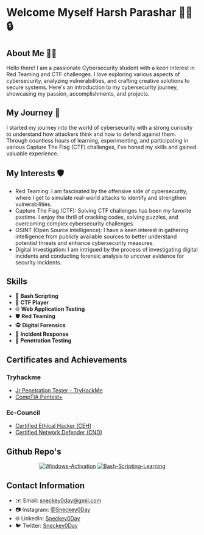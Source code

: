 # Welcome Myself Harsh Parashar 👨‍💻🔒

## About Me 🕵️‍♂️

Hello there! I am a passionate Cybersecurity student with a keen interest in Red Teaming and CTF challenges. I love exploring various aspects of cybersecurity, analyzing vulnerabilities, and crafting creative solutions to secure systems. Here's an introduction to my cybersecurity journey, showcasing my passion, accomplishments, and projects.

## My Journey 🚀

I started my journey into the world of cybersecurity with a strong curiosity to understand how attackers think and how to defend against them. Through countless hours of learning, experimenting, and participating in various Capture The Flag (CTF) challenges, I've honed my skills and gained valuable experience.

## My Interests 🛡️

- Red Teaming: I am fascinated by the offensive side of cybersecurity, where I get to simulate real-world attacks to identify and strengthen vulnerabilities.
- Capture The Flag (CTF): Solving CTF challenges has been my favorite pastime. I enjoy the thrill of cracking codes, solving puzzles, and overcoming complex cybersecurity challenges.
- OSINT (Open Source Intelligence): I have a keen interest in gathering intelligence from publicly available sources to better understand potential threats and enhance cybersecurity measures.
- Digital Investigation: I am intrigued by the process of investigating digital incidents and conducting forensic analysis to uncover evidence for security incidents.

## Skills
- 💬 **Bash Scripting**
- 🚀 **CTF Player**
- 🌐 **Web Application Testing**
- 🛡️ **Red Teaming**
- 🕵️ **Digital Forensics**
- 🚨 **Incident Response**
- 🔐 **Penetration Testing**

## Certificates and Achievements
### Tryhackme
- [Jr Penetration Tester - TryHackMe](https://tryhackme-certificates.s3-eu-west-1.amazonaws.com/THM-RNVYDC1YGB.png)
- [CompTIA Pentest+](https://tryhackme-certificates.s3-eu-west-1.amazonaws.com/THM-BHTBE2NVTE.pdf)
### Ec-Council
- [Certified Ethical Hacker (CEH)](https://aspen.eccouncil.org/Certificate/DownloadDigitalCert?Serial=p1xgLYE+zBG8rOjCpi3g/hJd+TKH8VU0eqrZPgWfVjg=)
- [Certified Network Defender (CND)](https://aspen.eccouncil.org/Certificate/DownloadDigitalCert?Serial=0Np/ojP+4FBkh29yuC0BQQInjoQ45Dj1G7a8tGbzkjk=)


## Github Repo's
<p align="center">
<a href="https://github.com/sneckey0day/Windows-Activation"><img title="Windows-Activation" src="https://github-readme-stats.vercel.app/api/pin/?username=sneckey0day&repo=Windows-Activation&theme=highcontrast"></a>
<a href="https://github.com/sneckey0day/Bash-Scripting-Learning"><img title="Bash-Scripting-Learning" src="https://github-readme-stats.vercel.app/api/pin/?username=sneckey0day&repo=Bash-Scripting-Learning&theme=highcontrast"></a>
</p>

## Contact Information
- ✉️ Email: sneckey0day@gmil.com
- 📷 Instagram: [@Sneckey0Day](https://www.instagram.com/sneckey0day)
- 🌐 LinkedIn: [Sneckey0Day](https://www.linkedin.com/in/johndoe](https://www.linkedin.com/in/sneckey0day))
- 🐦 Twitter: [Sneckey0Day](https://twitter.com/johndoe](https://twitter.com/sneckey0day))

